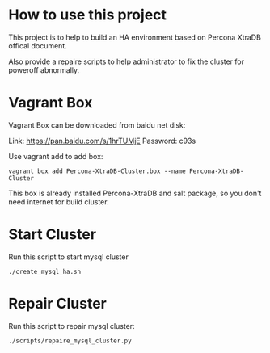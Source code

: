 # How to use this project

This project is to help to build an HA environment based on Percona XtraDB offical document.

Also provide a repaire scripts to help administrator to fix the cluster for poweroff abnormally.

# Vagrant Box

Vagrant Box can be downloaded from baidu net disk: 

Link: https://pan.baidu.com/s/1hrTUMjE
Password: c93s

Use vagrant add to add box:

    vagrant box add Percona-XtraDB-Cluster.box --name Percona-XtraDB-Cluster
    
This box is already installed Percona-XtraDB and salt package, so you don't need internet for build cluster.

# Start Cluster

Run this script to start mysql cluster

    ./create_mysql_ha.sh
    
# Repair Cluster

Run this script to repair mysql cluster:

    ./scripts/repaire_mysql_cluster.py
